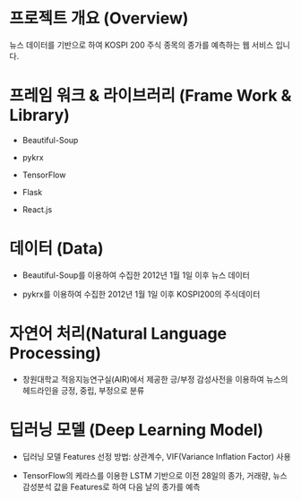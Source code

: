 # 프로젝트 개요 (Overview)
뉴스 데이터를 기반으로 하여 KOSPI 200 주식 종목의 종가를 예측하는 웹 서비스 입니다.

# 프레임 워크 & 라이브러리 (Frame Work & Library)

* Beautiful-Soup

* pykrx

* TensorFlow

* Flask

* React.js

# 데이터 (Data)

  * Beautiful-Soup를 이용하여 수집한 2012년 1월 1일 이후 뉴스 데이터
  
  * pykrx를 이용하여 수집한 2012년 1월 1일 이후 KOSPI200의 주식데이터
  
# 자연어 처리(Natural Language Processing)

* 창원대학교 적응지능연구실(AIR)에서 제공한 긍/부정 감성사전을 이용하여 뉴스의 헤드라인을 긍정, 중립, 부정으로 분류

  
# 딥러닝 모델 (Deep Learning Model)
 
* 딥러닝 모델 Features 선정 방법: 상관계수, VIF(Variance Inflation Factor) 사용

* TensorFlow의 케라스를 이용한 LSTM 기반으로 이전 28일의 종가, 거래량, 뉴스 감성분석 값을 Features로 하여 다음 날의 종가를 예측


